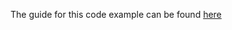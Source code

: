 The guide for this code example can be found [here](https://developer.litprotocol.com/v3/sdk/access-control/other-chains/stellar-access-control)
